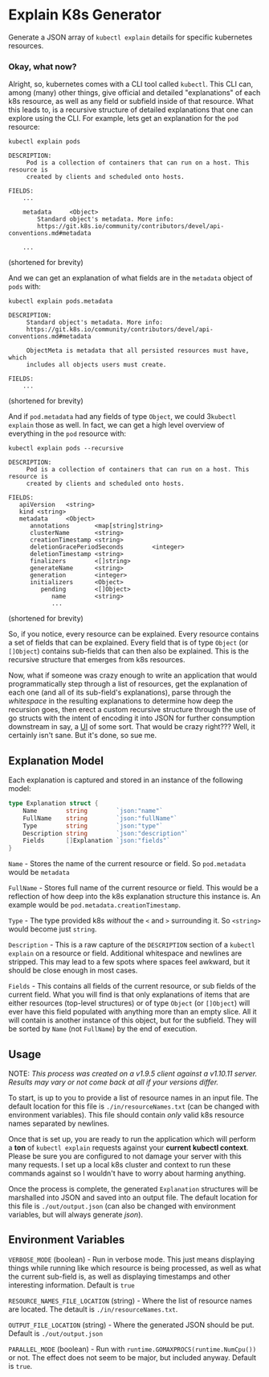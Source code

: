 # Explain K8s Generator

Generate a JSON array of `kubectl explain` details for specific kubernetes resources.

### Okay, what now?

Alright, so, kubernetes comes with a CLI tool called `kubectl`. This CLI can, among (many) other things, give official and detailed "explanations" of each k8s resource, as well as any field or subfield inside of that resource. What this leads to, is a recursive structure of detailed explanations that one can explore using the CLI. For example, lets get an explanation for the `pod` resource:

`kubectl explain pods`
```
DESCRIPTION:
     Pod is a collection of containers that can run on a host. This resource is
     created by clients and scheduled onto hosts.

FIELDS:
    ...
    
    metadata     <Object>
        Standard object's metadata. More info:
        https://git.k8s.io/community/contributors/devel/api-conventions.md#metadata
    
    ...
```
(shortened for brevity)

And we can get an explanation of what fields are in the `metadata` object of `pods` with:

`kubectl explain pods.metadata`

```
DESCRIPTION:
     Standard object's metadata. More info:
     https://git.k8s.io/community/contributors/devel/api-conventions.md#metadata

     ObjectMeta is metadata that all persisted resources must have, which
     includes all objects users must create.

FIELDS:
    ...
```
(shortened for brevity)

And if `pod.metadata` had any fields of type `Object`, we could 3`kubectl explain` those as well. In fact, we can get a high level overview of everything in the `pod` resource with:

`kubectl explain pods --recursive`

```
DESCRIPTION:
     Pod is a collection of containers that can run on a host. This resource is
     created by clients and scheduled onto hosts.

FIELDS:
   apiVersion   <string>
   kind <string>
   metadata     <Object>
      annotations       <map[string]string>
      clusterName       <string>
      creationTimestamp <string>
      deletionGracePeriodSeconds        <integer>
      deletionTimestamp <string>
      finalizers        <[]string>
      generateName      <string>
      generation        <integer>
      initializers      <Object>
         pending        <[]Object>
            name        <string>
            ...
```
(shortened for brevity)

So, if you notice, every resource can be explained. Every resource contains a set of fields that can be explained. Every field that is of type `Object` (or `[]Object`) contains sub-fields that can then also be explained. This is the recursive structure that emerges from k8s resources.

Now, what if someone was crazy enough to write an application that would programmatically step through a list of resources, get the explanation of each one (and all of its sub-field's explanations), parse through the *whitespace* in the resulting explanations to determine how deep the recursion goes, then erect a custom recursive structure through the use of go structs with the intent of encoding it into JSON for further consumption downstream in say, a [UI](https://www.github.com/Insulince/explain-k8s-ui) of some sort. That would be crazy right??? Well, it certainly isn't sane. But it's done, so sue me.

## Explanation Model

Each explanation is captured and stored in an instance of the following model:

```go
type Explanation struct {
	Name        string        `json:"name"`
	FullName    string        `json:"fullName"`
	Type        string        `json:"type"`
	Description string        `json:"description"`
	Fields      []Explanation `json:"fields"`
}
```

`Name` - Stores the name of the current resource or field. So `pod.metadata` would be `metadata`

`FullName` - Stores full name of the current resource or field. This would be a reflection of how deep into the k8s explanation structure this instance is. An example would be `pod.metadata.creationTimestamp`.

`Type` - The type provided k8s *without* the `<` and `>` surrounding it. So `<string>` would become just `string`.

`Description` - This is a raw capture of the `DESCRIPTION` section of a `kubectl explain` on a resource or field. Additional whitespace and newlines are stripped. This may lead to a few spots where spaces feel awkward, but it should be close enough in most cases.

`Fields` - This contains all fields of the current resource, or sub fields of the current field. What you will find is that only explanations of items that are either resources (top-level structures) or of type `Object` (or `[]Object`) will ever have this field populated with anything more than an empty slice. All it will contain is another instance of this object, but for the subfield. They will be sorted by `Name` (not `FullName`) by the end of execution.

## Usage

NOTE: *This process was created on a v1.9.5 client against a v1.10.11 server. Results may vary or not come back at all if your versions differ.*

To start, is up to you to provide a list of resource names in an input file. The default location for this file is `./in/resourceNames.txt` (can be changed with environment variables). This file should contain *only* valid k8s resource names separated by newlines.

Once that is set up, you are ready to run the application which will perform a **ton** of `kubectl explain` requests against your **current kubectl context**. Please be sure you are configured to not damage your server with this many requests. I set up a local k8s cluster and context to run these commands against so I wouldn't have to worry about harming anything.

Once the process is complete, the generated `Explanation` structures will be marshalled into JSON and saved into an output file. The default location for this file is `./out/output.json` (can also be changed with environment variables, but will always generate *json*).

## Environment Variables

`VERBOSE_MODE` (boolean) - Run in verbose mode. This just means displaying things while running like which resource is being processed, as well as what the current sub-field is, as well as displaying timestamps and other interesting information. Default is `true`

`RESOURCE_NAMES_FILE_LOCATION` (string) - Where the list of resource names are located. The detault is `./in/resourceNames.txt`.

`OUTPUT_FILE_LOCATION` (string) - Where the generated JSON should be put. Default is `./out/output.json`

`PARALLEL_MODE` (boolean) - Run with `runtime.GOMAXPROCS(runtime.NumCpu())` or not. The effect does not seem to be major, but included anyway. Default is `true`.
